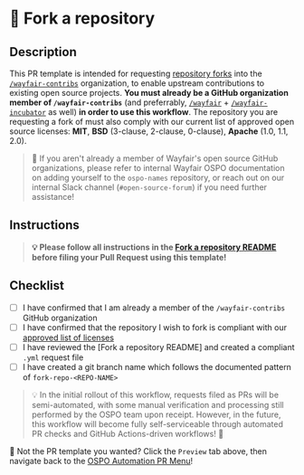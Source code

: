 # 🔁 Fork a repository

## Description

This PR template is intended for requesting [repository forks](https://docs.github.com/en/get-started/quickstart/fork-a-repo) into the [`/wayfair-contribs`](https://github.com/wayfair-contribs) organization, to enable upstream contributions to existing open source projects. **You must already be a GitHub organization member of `/wayfair-contribs`** (and preferrably, [`/wayfair`](https://github.com/wayfair) + [`/wayfair-incubator`](https://github.com/wayfair-incubator) as well) **in order to use this workflow**. The repository you are requesting a fork of must also comply with our current list of approved open source licenses: **MIT**, **BSD** (3-clause, 2-clause, 0-clause), **Apache** (1.0, 1.1, 2.0).

> 🚨  If you aren't already a member of Wayfair's open source GitHub organizations, please refer to internal Wayfair OSPO documentation on adding yourself to the `ospo-names` repository, or reach out on our internal Slack channel (`#open-source-forum`) if you need further assistance!

## Instructions

> **💡 Please follow all instructions in the [Fork a repository README](requests/fork/README.md) before filing your Pull Request using this template!**

## Checklist

- [ ] I have confirmed that I am already a member of the `/wayfair-contribs` GitHub organization
- [ ] I have confirmed that the repository I wish to fork is compliant with our [approved list of licenses](#description)
- [ ] I have reviewed the [Fork a repository README] and created a compliant `.yml` request file
- [ ] I have created a git branch name which follows the documented pattern of `fork-repo-<REPO-NAME>`

> 💡 In the initial rollout of this workflow, requests filed as PRs will be semi-automated, with some manual verification and processing still performed by the OSPO team upon receipt. However, in the future, this workflow will become fully self-serviceable through automated PR checks and GitHub Actions-driven workflows! 🎉

🚨 Not the PR template you wanted? Click the `Preview` tab above, then navigate back to the [OSPO Automation PR Menu](?expand=1)!
